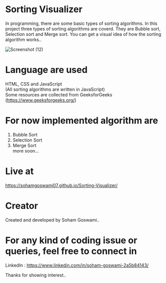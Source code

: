 # Sorting Visualizer
In programming, there are some basic types of sorting algorithms. In this project three types of sorting algorithms are coverd. They are Bubble sort, Selection sort and Merge sort. You can get a visual idea of how the sorting algorithm works..

![Screenshot (12)](https://github.com/sohamgoswami07/sorting-visualizer/assets/65434681/74f65c02-0a5d-49d7-ab4b-c64a5759de1e)

# Language are used
HTML, CSS and JavaScript  
(All sorting algorithms are written in JavaScript)  
Some resources are collected from GeeksforGeeks (https://www.geeksforgeeks.org/)

# For now implemented algorithm are
  1. Bubble Sort
  2. Selection Sort
  3. Merge Sort  
  more soon...
  
# Live at
https://sohamgoswami07.github.io/Sorting-Visualizer/

# Creator
Created and developed by Soham Goswami..

# For any kind of coding issue or queries, feel free to connect in
LinkedIn : https://www.linkedin.com/in/soham-goswami-2a5b84143/

Thanks for showing interest..
